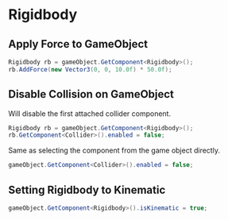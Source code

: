 # Rigidbody

## Apply Force to GameObject

```csharp
Rigidbody rb = gameObject.GetComponent<Rigidbody>();
rb.AddForce(new Vector3(0, 0, 10.0f) * 50.0f);
```

## Disable Collision on GameObject

Will disable the first attached collider component.

```csharp
Rigidbody rb = gameObject.GetComponent<Rigidbody>();
rb.GetComponent<Collider>().enabled = false;
```

Same as selecting the component from the game object directly.

```csharp
gameObject.GetComponent<Collider>().enabled = false;
```

## Setting Rigidbody to Kinematic

```csharp
gameObject.GetComponent<Rigidbody>().isKinematic = true;
```
